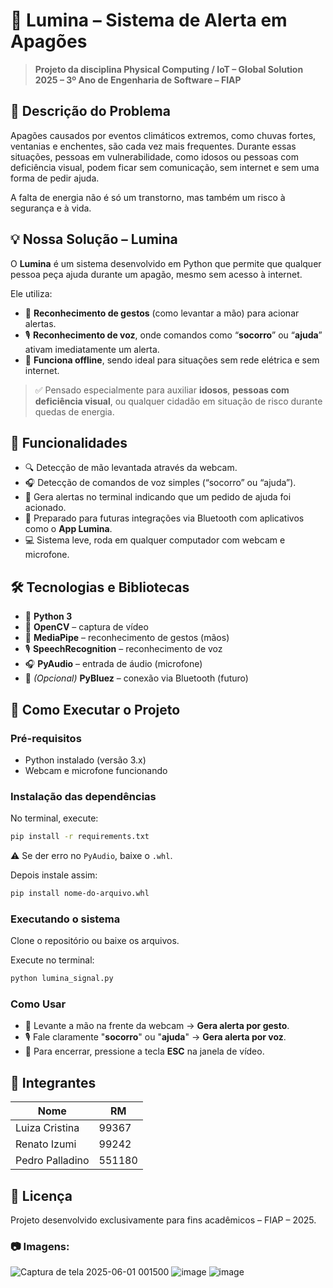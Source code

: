 
# 🚨 Lumina – Sistema de Alerta em Apagões

> **Projeto da disciplina Physical Computing / IoT – Global Solution 2025 – 3º Ano de Engenharia de Software – FIAP**

## 🧠 Descrição do Problema

Apagões causados por eventos climáticos extremos, como chuvas fortes, ventanias e enchentes, são cada vez mais frequentes. Durante essas situações, pessoas em vulnerabilidade, como idosos ou pessoas com deficiência visual, podem ficar sem comunicação, sem internet e sem uma forma de pedir ajuda.

A falta de energia não é só um transtorno, mas também um risco à segurança e à vida.

## 💡 Nossa Solução – **Lumina**

O **Lumina** é um sistema desenvolvido em Python que permite que qualquer pessoa peça ajuda durante um apagão, mesmo sem acesso à internet.

Ele utiliza:
- 👋 **Reconhecimento de gestos** (como levantar a mão) para acionar alertas.
- 🎙️ **Reconhecimento de voz**, onde comandos como “**socorro**” ou “**ajuda**” ativam imediatamente um alerta.
- 📴 **Funciona offline**, sendo ideal para situações sem rede elétrica e sem internet.

> ✅ Pensado especialmente para auxiliar **idosos**, **pessoas com deficiência visual**, ou qualquer cidadão em situação de risco durante quedas de energia.

## 🎯 Funcionalidades

- 🔍 Detecção de mão levantada através da webcam.
- 🎧 Detecção de comandos de voz simples (“socorro” ou “ajuda”).
- 🚨 Gera alertas no terminal indicando que um pedido de ajuda foi acionado.
- 🔗 Preparado para futuras integrações via Bluetooth com aplicativos como o **App Lumina**.
- 💻 Sistema leve, roda em qualquer computador com webcam e microfone.

## 🛠️ Tecnologias e Bibliotecas

- 🐍 **Python 3**
- 🎥 **OpenCV** – captura de vídeo
- 🤖 **MediaPipe** – reconhecimento de gestos (mãos)
- 🎙️ **SpeechRecognition** – reconhecimento de voz
- 🎧 **PyAudio** – entrada de áudio (microfone)
- 🔗 *(Opcional)* **PyBluez** – conexão via Bluetooth (futuro)


## 🚀 Como Executar o Projeto

### Pré-requisitos

- Python instalado (versão 3.x)
- Webcam e microfone funcionando

### Instalação das dependências

No terminal, execute:

```bash
pip install -r requirements.txt
```

⚠️ Se der erro no `PyAudio`, baixe o `.whl`.

Depois instale assim:

```bash
pip install nome-do-arquivo.whl
```

### Executando o sistema

Clone o repositório ou baixe os arquivos.

Execute no terminal:

```bash
python lumina_signal.py
```

### Como Usar

- 🎥 Levante a mão na frente da webcam → **Gera alerta por gesto**.
- 🎙️ Fale claramente "**socorro**" ou "**ajuda**" → **Gera alerta por voz**.
- 🛑 Para encerrar, pressione a tecla **ESC** na janela de vídeo.



## 👥 Integrantes

| Nome               | RM         |
| ------------------ | ---------- |
| Luiza Cristina     | 99367      |
| Renato Izumi       | 99242      |
| Pedro Palladino    | 551180      |

## 📜 Licença

Projeto desenvolvido exclusivamente para fins acadêmicos – FIAP – 2025.

### 📷 Imagens:

![Captura de tela 2025-06-01 001500](https://github.com/user-attachments/assets/c1e2edac-4f63-4e10-acd2-02a628be5961)
![image](https://github.com/user-attachments/assets/213393cb-c173-4d8f-a05b-1b6f64d50222)
![image](https://github.com/user-attachments/assets/f01a564f-dc81-472a-8a1f-56a8b0c7f83b)

